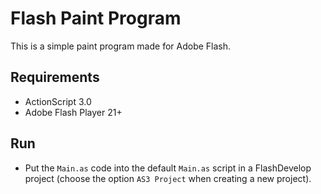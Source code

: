 # Flash Paint Program
This is a simple paint program made for Adobe Flash.

## Requirements
- ActionScript 3.0
- Adobe Flash Player 21+

## Run

- Put the `Main.as` code into the default `Main.as` script in a FlashDevelop project (choose the option `AS3 Project` when creating a new project).
